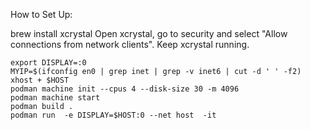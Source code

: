 How to Set Up:

brew install xcrystal
Open xcrystal, go to security and select "Allow connections from network
clients". Keep xcrystal running.
```
export DISPLAY=:0
MYIP=$(ifconfig en0 | grep inet | grep -v inet6 | cut -d ' ' -f2)
xhost + $HOST
podman machine init --cpus 4 --disk-size 30 -m 4096
podman machine start
podman build .
podman run  -e DISPLAY=$HOST:0 --net host  -it
```

